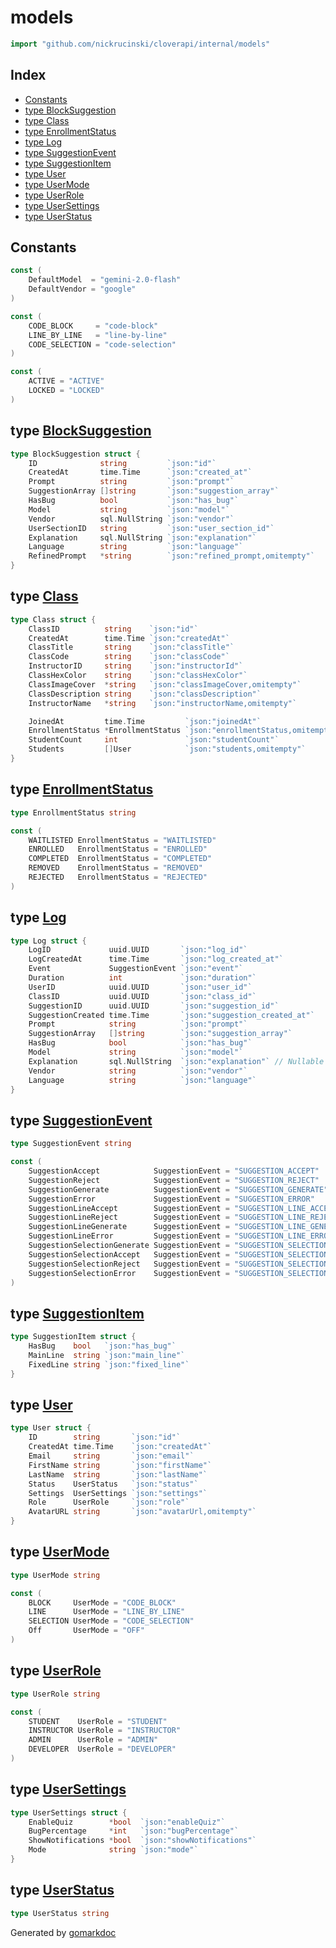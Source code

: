 <!-- Code generated by gomarkdoc. DO NOT EDIT -->

# models

```go
import "github.com/nickrucinski/cloverapi/internal/models"
```

## Index

- [Constants](<#constants>)
- [type BlockSuggestion](<#BlockSuggestion>)
- [type Class](<#Class>)
- [type EnrollmentStatus](<#EnrollmentStatus>)
- [type Log](<#Log>)
- [type SuggestionEvent](<#SuggestionEvent>)
- [type SuggestionItem](<#SuggestionItem>)
- [type User](<#User>)
- [type UserMode](<#UserMode>)
- [type UserRole](<#UserRole>)
- [type UserSettings](<#UserSettings>)
- [type UserStatus](<#UserStatus>)


## Constants

<a name="DefaultModel"></a>

```go
const (
    DefaultModel  = "gemini-2.0-flash"
    DefaultVendor = "google"
)
```

<a name="CODE_BLOCK"></a>

```go
const (
    CODE_BLOCK     = "code-block"
    LINE_BY_LINE   = "line-by-line"
    CODE_SELECTION = "code-selection"
)
```

<a name="ACTIVE"></a>

```go
const (
    ACTIVE = "ACTIVE"
    LOCKED = "LOCKED"
)
```

<a name="BlockSuggestion"></a>
## type [BlockSuggestion](<https://github.com/NicholasRucinski/CloverAPIRewrite/blob/main/internal/models/suggestion.go#L25-L37>)



```go
type BlockSuggestion struct {
    ID              string         `json:"id"`
    CreatedAt       time.Time      `json:"created_at"`
    Prompt          string         `json:"prompt"`
    SuggestionArray []string       `json:"suggestion_array"`
    HasBug          bool           `json:"has_bug"`
    Model           string         `json:"model"`
    Vendor          sql.NullString `json:"vendor"`
    UserSectionID   string         `json:"user_section_id"`
    Explanation     sql.NullString `json:"explanation"`
    Language        string         `json:"language"`
    RefinedPrompt   *string        `json:"refined_prompt,omitempty"`
}
```

<a name="Class"></a>
## type [Class](<https://github.com/NicholasRucinski/CloverAPIRewrite/blob/main/internal/models/class.go#L17-L32>)



```go
type Class struct {
    ClassID          string    `json:"id"`
    CreatedAt        time.Time `json:"createdAt"`
    ClassTitle       string    `json:"classTitle"`
    ClassCode        string    `json:"classCode"`
    InstructorID     string    `json:"instructorId"`
    ClassHexColor    string    `json:"classHexColor"`
    ClassImageCover  *string   `json:"classImageCover,omitempty"`
    ClassDescription string    `json:"classDescription"`
    InstructorName   *string   `json:"instructorName,omitempty"`

    JoinedAt         time.Time         `json:"joinedAt"`
    EnrollmentStatus *EnrollmentStatus `json:"enrollmentStatus,omitempty"`
    StudentCount     int               `json:"studentCount"`
    Students         []User            `json:"students,omitempty"`
}
```

<a name="EnrollmentStatus"></a>
## type [EnrollmentStatus](<https://github.com/NicholasRucinski/CloverAPIRewrite/blob/main/internal/models/class.go#L7>)



```go
type EnrollmentStatus string
```

<a name="WAITLISTED"></a>

```go
const (
    WAITLISTED EnrollmentStatus = "WAITLISTED"
    ENROLLED   EnrollmentStatus = "ENROLLED"
    COMPLETED  EnrollmentStatus = "COMPLETED"
    REMOVED    EnrollmentStatus = "REMOVED"
    REJECTED   EnrollmentStatus = "REJECTED"
)
```

<a name="Log"></a>
## type [Log](<https://github.com/NicholasRucinski/CloverAPIRewrite/blob/main/internal/models/log.go#L27-L43>)



```go
type Log struct {
    LogID             uuid.UUID       `json:"log_id"`
    LogCreatedAt      time.Time       `json:"log_created_at"`
    Event             SuggestionEvent `json:"event"`
    Duration          int             `json:"duration"`
    UserID            uuid.UUID       `json:"user_id"`
    ClassID           uuid.UUID       `json:"class_id"`
    SuggestionID      uuid.UUID       `json:"suggestion_id"`
    SuggestionCreated time.Time       `json:"suggestion_created_at"`
    Prompt            string          `json:"prompt"`
    SuggestionArray   []string        `json:"suggestion_array"`
    HasBug            bool            `json:"has_bug"`
    Model             string          `json:"model"`
    Explanation       sql.NullString  `json:"explanation"` // Nullable
    Vendor            string          `json:"vendor"`
    Language          string          `json:"language"`
}
```

<a name="SuggestionEvent"></a>
## type [SuggestionEvent](<https://github.com/NicholasRucinski/CloverAPIRewrite/blob/main/internal/models/log.go#L10>)



```go
type SuggestionEvent string
```

<a name="SuggestionAccept"></a>

```go
const (
    SuggestionAccept            SuggestionEvent = "SUGGESTION_ACCEPT"
    SuggestionReject            SuggestionEvent = "SUGGESTION_REJECT"
    SuggestionGenerate          SuggestionEvent = "SUGGESTION_GENERATE"
    SuggestionError             SuggestionEvent = "SUGGESTION_ERROR"
    SuggestionLineAccept        SuggestionEvent = "SUGGESTION_LINE_ACCEPT"
    SuggestionLineReject        SuggestionEvent = "SUGGESTION_LINE_REJECT"
    SuggestionLineGenerate      SuggestionEvent = "SUGGESTION_LINE_GENERATE"
    SuggestionLineError         SuggestionEvent = "SUGGESTION_LINE_ERROR"
    SuggestionSelectionGenerate SuggestionEvent = "SUGGESTION_SELECTION_GENERATE"
    SuggestionSelectionAccept   SuggestionEvent = "SUGGESTION_SELECTION_ACCEPT"
    SuggestionSelectionReject   SuggestionEvent = "SUGGESTION_SELECTION_REJECT"
    SuggestionSelectionError    SuggestionEvent = "SUGGESTION_SELECTION_ERROR"
)
```

<a name="SuggestionItem"></a>
## type [SuggestionItem](<https://github.com/NicholasRucinski/CloverAPIRewrite/blob/main/internal/models/suggestion.go#L19-L23>)



```go
type SuggestionItem struct {
    HasBug    bool   `json:"has_bug"`
    MainLine  string `json:"main_line"`
    FixedLine string `json:"fixed_line"`
}
```

<a name="User"></a>
## type [User](<https://github.com/NicholasRucinski/CloverAPIRewrite/blob/main/internal/models/user.go#L32-L42>)



```go
type User struct {
    ID        string       `json:"id"`
    CreatedAt time.Time    `json:"createdAt"`
    Email     string       `json:"email"`
    FirstName string       `json:"firstName"`
    LastName  string       `json:"lastName"`
    Status    UserStatus   `json:"status"`
    Settings  UserSettings `json:"settings"`
    Role      UserRole     `json:"role"`
    AvatarURL string       `json:"avatarUrl,omitempty"`
}
```

<a name="UserMode"></a>
## type [UserMode](<https://github.com/NicholasRucinski/CloverAPIRewrite/blob/main/internal/models/user.go#L23>)



```go
type UserMode string
```

<a name="BLOCK"></a>

```go
const (
    BLOCK     UserMode = "CODE_BLOCK"
    LINE      UserMode = "LINE_BY_LINE"
    SELECTION UserMode = "CODE_SELECTION"
    Off       UserMode = "OFF"
)
```

<a name="UserRole"></a>
## type [UserRole](<https://github.com/NicholasRucinski/CloverAPIRewrite/blob/main/internal/models/user.go#L14>)



```go
type UserRole string
```

<a name="STUDENT"></a>

```go
const (
    STUDENT    UserRole = "STUDENT"
    INSTRUCTOR UserRole = "INSTRUCTOR"
    ADMIN      UserRole = "ADMIN"
    DEVELOPER  UserRole = "DEVELOPER"
)
```

<a name="UserSettings"></a>
## type [UserSettings](<https://github.com/NicholasRucinski/CloverAPIRewrite/blob/main/internal/models/user.go#L44-L49>)



```go
type UserSettings struct {
    EnableQuiz        *bool  `json:"enableQuiz"`
    BugPercentage     *int   `json:"bugPercentage"`
    ShowNotifications *bool  `json:"showNotifications"`
    Mode              string `json:"mode"`
}
```

<a name="UserStatus"></a>
## type [UserStatus](<https://github.com/NicholasRucinski/CloverAPIRewrite/blob/main/internal/models/user.go#L7>)



```go
type UserStatus string
```

Generated by [gomarkdoc](<https://github.com/princjef/gomarkdoc>)
